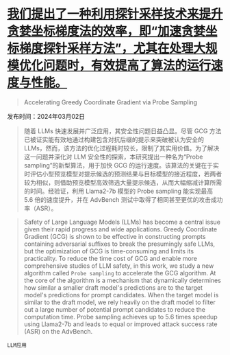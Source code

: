 # [我们提出了一种利用探针采样技术来提升贪婪坐标梯度法的效率，即“加速贪婪坐标梯度探针采样方法”，尤其在处理大规模优化问题时，有效提高了算法的运行速度与性能。](https://arxiv.org/abs/2403.01251)

> Accelerating Greedy Coordinate Gradient via Probe Sampling

发布时间：2024年03月02日

> 随着 LLMs 快速发展并广泛应用，其安全性问题日益凸显。尽管 GCG 方法已被证实能有效地通过构建包含对抗后缀的提示来突破被认为安全的 LLMs，然而，该方法的优化过程耗时较长，限制了其实用价值。为了解决这一问题并深化对 LLM 安全性的探索，本研究提出一种名为“Probe sampling”的新型算法，用于加快 GCG 的运行速度。该算法的关键在于实时评估小型预览模型对提示候选的预测结果与目标模型的接近程度，若两者较为相似，则借助预览模型高效筛选大量提示候选，从而大幅缩减计算所需的时间。经验证，利用 Llama2-7b 模型的 Probe sampling 能实现最高 5.6 倍的速度提升，并在 AdvBench 测试中取得了相同甚至更优的攻击成功率（ASR）。

> Safety of Large Language Models (LLMs) has become a central issue given their rapid progress and wide applications. Greedy Coordinate Gradient (GCG) is shown to be effective in constructing prompts containing adversarial suffixes to break the presumingly safe LLMs, but the optimization of GCG is time-consuming and limits its practicality. To reduce the time cost of GCG and enable more comprehensive studies of LLM safety, in this work, we study a new algorithm called $\texttt{Probe sampling}$ to accelerate the GCG algorithm. At the core of the algorithm is a mechanism that dynamically determines how similar a smaller draft model's predictions are to the target model's predictions for prompt candidates. When the target model is similar to the draft model, we rely heavily on the draft model to filter out a large number of potential prompt candidates to reduce the computation time. Probe sampling achieves up to $5.6$ times speedup using Llama2-7b and leads to equal or improved attack success rate (ASR) on the AdvBench.

`LLM应用`